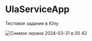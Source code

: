 # UlaServiceApp
Тестовое задание в Юлу

![Снимок экрана 2024-03-31 в 00 42](https://github.com/unhe1rd/UlaServiceApp/assets/130218904/1979a871-9613-4f19-8b50-6dc768c60705)
